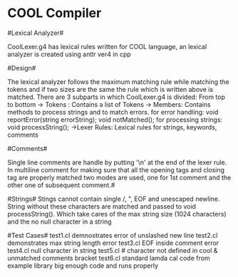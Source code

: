 # COOL Compiler #

#Lexical Analyzer#

CoolLexer.g4 has lexical rules written for COOL language, an lexical analyzer is created using antlr ver4 in cpp

#Design#

The lexical analyzer follows the maximum matching rule while matching the tokens and if two sizes are the same
the rule which is written above is matched.
There are 3 subparts in which CoolLexer.g4 is divided:
From top to bottom
-> Tokens : Contains a list of Tokens
-> Members: Contains methods to process strings and to match errors.
for error handling: void reportError(string errorString); void notMatched();
for processing strings: void processString();
->Lexer Rules: Lexical rules for strings, keywords, comments

#Comments#

Single line comments are handle by putting '\n' at the end of the lexer rule.
In multiline comment for making sure that all the opening tags and closing tag are properly matched 
two modes are used, one for 1st comment and the other one of subsequent comment.#

#Strings#
Stings cannot contain single /, ", EOF and unescaped newline.
String without these characters are matched and passed to void processString().
Which take cares of the max string size (1024 characters) and the no null character in a string
 
#Test Cases#
test1.cl demnostrates error of unslashed new line
test2.cl demonstrates max string length error
test3.cl EOF inside comment error
test4.cl null character in string
test5.cl # character not defined in cool & unmatched comments bracket
test6.cl standard lamda cal code from example library big enough code and runs properly
